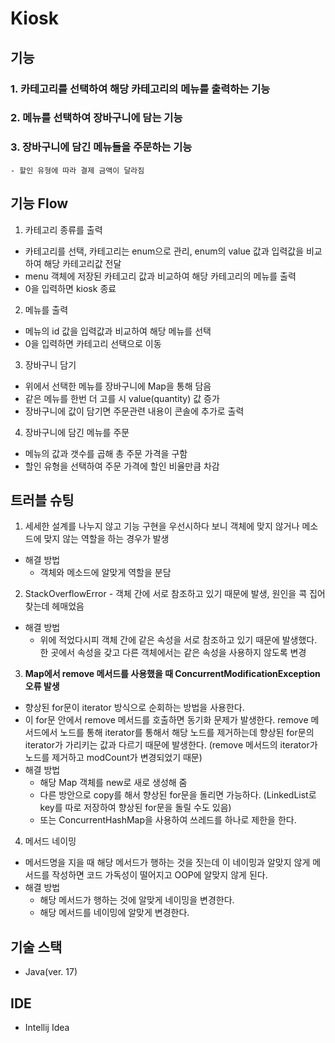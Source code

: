 # Kiosk

## 기능
### 1. 카테고리를 선택하여 해당 카테고리의 메뉴를 출력하는 기능
### 2. 메뉴를 선택하여 장바구니에 담는 기능
### 3. 장바구니에 담긴 메뉴들을 주문하는 기능
    - 할인 유형에 따라 결제 금액이 달라짐
  
## 기능 Flow
1. 카테고리 종류를 출력
- 카테고리를 선택, 카테고리는 enum으로 관리, enum의 value 값과 입력값을 비교하여 해당 카테고리값 전달
- menu 객체에 저장된 카테고리 값과 비교하여 해당 카테고리의 메뉴를 출력
- 0을 입력하면 kiosk 종료
2. 메뉴를 출력
- 메뉴의 id 값을 입력값과 비교하여 해당 메뉴를 선택
- 0을 입력하면 카테고리 선택으로 이동
3. 장바구니 담기
- 위에서 선택한 메뉴를 장바구니에 Map을 통해 담음
- 같은 메뉴를 한번 더 고를 시 value(quantity) 값 증가
- 장바구니에 값이 담기면 주문관련 내용이 콘솔에 추가로 출력
4. 장바구니에 담긴 메뉴를 주문
- 메뉴의 값과 갯수를 곱해 총 주문 가격을 구함
- 할인 유형을 선택하여 주문 가격에 할인 비율만큼 차감

## 트러블 슈팅
1. 세세한 설계를 나누지 않고 기능 구현을 우선시하다 보니 객체에 맞지 않거나 메소드에 맞지 않는 역할을 하는 경우가 발생
- 해결 방법
  - 객체와 메소드에 알맞게 역할을 분담
2. StackOverflowError - 객체 간에 서로 참조하고 있기 때문에 발생, 원인을 콕 집어 찾는데 헤매었음
- 해결 방법
  - 위에 적었다시피 객체 간에 같은 속성을 서로 참조하고 있기 때문에 발생했다. 한 곳에서 속성을 갖고 다른 객체에서는 같은 속성을 사용하지 않도록 변경
3. **Map에서 remove 메서드를 사용했을 때 ConcurrentModificationException 오류 발생**
- 향상된 for문이 iterator 방식으로 순회하는 방법을 사용한다.
- 이 for문 안에서 remove 메서드를 호출하면 동기화 문제가 발생한다. remove 메서드에서 노드를 통해 iterator를 통해서 해당 노드를 제거하는데 향상된 for문의 iterator가 가리키는 값과 다르기 때문에 발생한다. (remove 메서드의 iterator가 노드를 제거하고 modCount가 변경되었기 때문)
- 해결 방법
    - 해당 Map 객체를 new로 새로 생성해 줌
    - 다른 방안으로 copy를 해서 향상된 for문을 돌리면 가능하다. (LinkedList로 key를 따로 저장하여 향상된 for문을 돌릴 수도 있음)
    - 또는 ConcurrentHashMap을 사용하여 쓰레드를 하나로 제한을 한다.
4. 메서드 네이밍
- 메서드명을 지을 때 해당 메서드가 행하는 것을 짓는데 이 네이밍과 알맞지 않게 메서드를 작성하면 코드 가독성이 떨어지고 OOP에 알맞지 않게 된다.
- 해결 방법
    - 해당 메서드가 행하는 것에 알맞게 네이밍을 변경한다.
    - 해당 메서드를 네이밍에 알맞게 변경한다.

 ## 기술 스택
 - Java(ver. 17)

## IDE
- Intellij Idea
